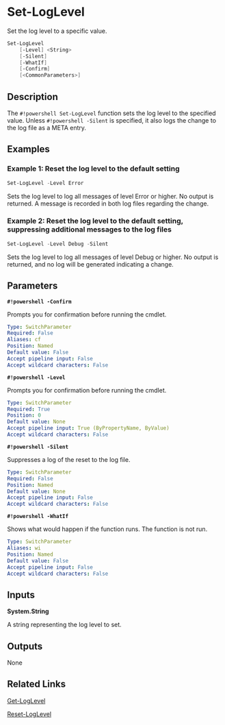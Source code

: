 # Set-LogLevel
Set the log level to a specific value.

```powershell
Set-LogLevel
    [-Level] <String>
    [-Silent]
    [-WhatIf]
    [-Confirm]
    [<CommonParameters>]
```

## Description
The `#!powershell Set-LogLevel` function sets the log level to the specified value. Unless `#!powershell -Silent` is specified, it also logs the change to the log file as a META entry.

## Examples

### Example 1: Reset the log level to the default setting

```powershell
Set-LogLevel -Level Error
```

Sets the log level to log all messages of level Error or higher. No output is returned. A message is recorded in both log files regarding the change.

### Example 2: Reset the log level to the default setting, suppressing additional messages to the log files

```powershell
Set-LogLevel -Level Debug -Silent
```

Sets the log level to log all messages of level Debug or higher. No output is returned, and no log will be generated indicating a change.

## Parameters

__`#!powershell -Confirm`__

Prompts you for confirmation before running the cmdlet.

```yaml
Type: SwitchParameter
Required: False
Aliases: cf
Position: Named
Default value: False
Accept pipeline input: False
Accept wildcard characters: False
```

__`#!powershell -Level`__

Prompts you for confirmation before running the cmdlet.

```yaml
Type: SwitchParameter
Required: True
Position: 0
Default value: None
Accept pipeline input: True (ByPropertyName, ByValue)
Accept wildcard characters: False
```

__`#!powershell -Silent`__

Suppresses a log of the reset to the log file.

```yaml
Type: SwitchParameter
Required: False
Position: Named
Default value: None
Accept pipeline input: False
Accept wildcard characters: False
```

__`#!powershell -WhatIf`__

Shows what would happen if the function runs. The function is not run.

```yaml
Type: SwitchParameter
Aliases: wi
Position: Named
Default value: False
Accept pipeline input: False
Accept wildcard characters: False
```

## Inputs

__System.String__

A string representing the log level to set.

## Outputs

None

## Related Links

[Get-LogLevel](./Get-LogLevel.md)

[Reset-LogLevel](./Reset-LogLevel.md)
